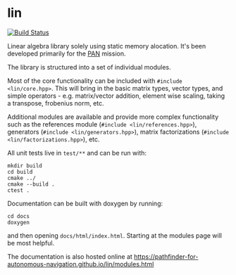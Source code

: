 
# lin

[![Build Status](https://travis-ci.com/pathfinder-for-autonomous-navigation/lin.svg?branch=master)](https://travis-ci.com/pathfinder-for-autonomous-navigation/lin)

Linear algebra library solely using static memory alocation. It's been developed primarily for the [PAN](https://github.com/pathfinder-for-autonomous-navigation) mission.

The library is structured into a set of individual modules.

Most of the core functionality can be included with `#include <lin/core.hpp>`. This will bring in the basic matrix types, vector types, and simple operators - e.g. matrix/vector addition, element wise scaling, taking a transpose, frobenius norm, etc.

Additional modules are available and provide more complex functionality such as the references module (`#include <lin/references.hpp>`), generators (`#include <lin/generators.hpp>`), matrix factorizations (`#include <lin/factorizations.hpp>`), etc.

All unit tests live in `test/**` and can be run with:

    mkdir build
    cd build
    cmake ../
    cmake --build .
    ctest .

Documentation can be built with doxygen by running:

    cd docs
    doxygen

and then opening `docs/html/index.html`. Starting at the modules page will be most helpful.

The documentation is also hosted online at https://pathfinder-for-autonomous-navigation.github.io/lin/modules.html
